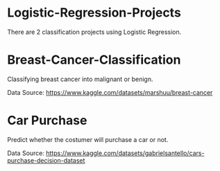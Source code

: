 # Logistic-Regression-Projects

There are 2 classification projects using Logistic Regression.

# Breast-Cancer-Classification
Classifying breast cancer into malignant or benign.

Data Source: https://www.kaggle.com/datasets/marshuu/breast-cancer

# Car Purchase
Predict whether the costumer will purchase a car or not.

Data Source: https://www.kaggle.com/datasets/gabrielsantello/cars-purchase-decision-dataset
